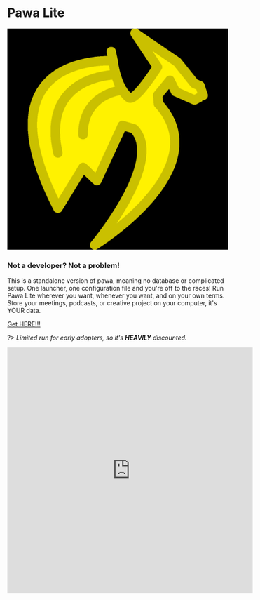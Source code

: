 # Pawa Lite

![pawalite](_media/pawalite.png ':size=20%')

### Not a developer? Not a problem!
This is a standalone version of pawa, meaning no database or complicated setup. One launcher, one configuration file and you're off to the races!
Run Pawa Lite wherever you want, whenever you want, and on your own terms. Store your meetings, podcasts, or creative project on your computer, it's YOUR data.

<section class="cover show" style="height: unset; width: unset;">
  <div class="cover-main">
    <p>
      <a href="https://lite.pawa.im">Get HERE!!!</a>
    </p>
  </div>
</section>

?> _Limited run for early adopters, so it's **HEAVILY** discounted._

<iframe width="560" height="560" src="https://www.youtube.com/embed/mbnabWHcIJc" frameborder="0" allow="accelerometer; autoplay; clipboard-write; encrypted-media; gyroscope; picture-in-picture" allowfullscreen></iframe>

